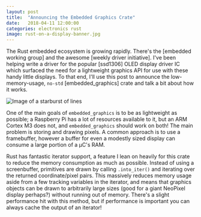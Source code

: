 ```yaml
---
layout: post
title:  "Announcing the Embedded Graphics Crate"
date:   2018-04-11 12:00:00
categories: electronics rust
image: rust-on-a-display-banner.jpg
---
```


The Rust embedded ecosystem is growing rapidly. There's the [embedded working group] and the awesome [weekly driver initiative]. I've been helping write a driver for the popular [ssd1306] OLED display driver IC which surfaced the need for a lightweight graphics API for use with these handy little displays. To that end, I'll use this post to announce the low-memory-usage, `no-std` [embedded_graphics] crate and talk a bit about how it works.

![Image of a starburst of lines]()

One of the main goals of `embedded_graphics` is to be as lightweight as possible; a Raspberry Pi has a lot of resources available to it, but an ARM Cortex M3 does not, and `embedded_graphics` should work on both! The main problem is storing and drawing pixels. A common approach is to use a framebuffer, however a buffer for even a modestly sized display can consume a large portion of a µC's RAM.

Rust has fantastic iterator support, a feature I lean on heavily for this crate to reduce the memory consumption as much as possible. Instead of using a screenbuffer, primitives are drawn by calling `.into_iter()` and iterating over the returned coordinate/pixel pairs. This massively reduces memory usage aside from a few tracking variables in the iterator, and means that graphics objects can be drawn to arbitrarily large sizes (good for a giant NeoPixel display perhaps?) without running out of memory. There's a slight performance hit with this method, but if performance is important you can always cache the output of an iterator!
